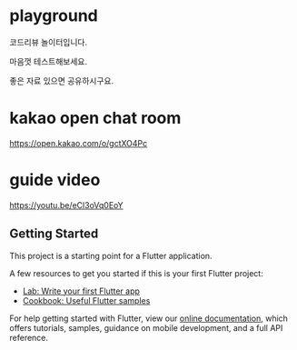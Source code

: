 # playground

코드리뷰 놀이터입니다.

마음껏 테스트해보세요.

좋은 자료 있으면 공유하시구요.

# kakao open chat room
https://open.kakao.com/o/gctXO4Pc

# guide video
https://youtu.be/eCl3oVq0EoY


## Getting Started

This project is a starting point for a Flutter application.

A few resources to get you started if this is your first Flutter project:

- [Lab: Write your first Flutter app](https://flutter.dev/docs/get-started/codelab)
- [Cookbook: Useful Flutter samples](https://flutter.dev/docs/cookbook)

For help getting started with Flutter, view our
[online documentation](https://flutter.dev/docs), which offers tutorials,
samples, guidance on mobile development, and a full API reference.

